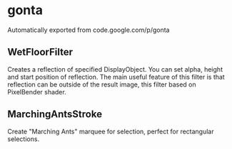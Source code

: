 # gonta
Automatically exported from code.google.com/p/gonta

## WetFloorFilter
Creates a reflection of specified DisplayObject. You can set alpha, height and start position of reflection. The main useful feature of this filter is that reflection can be outside of the result image, this filter based on PixelBender shader.

## MarchingAntsStroke
Create "Marching Ants" marquee for selection, perfect for rectangular selections.
